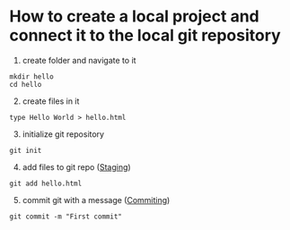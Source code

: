 # How to create a local project and connect it to the local git repository


1. create folder and navigate to it 
~~~cmd=
mkdir hello
cd hello
~~~
2. create files in it
~~~cmd=
type Hello World > hello.html
~~~
3. initialize git repository
~~~cmd=
git init
~~~
4. add files to git repo ([Staging](./states.md))
~~~cmd=
git add hello.html
~~~
5. commit git with a message ([Commiting](./states.md))
~~~cmd=
git commit -m "First commit"
~~~

